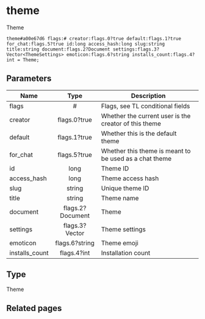 # theme
Theme

```
theme#a00e67d6 flags:# creator:flags.0?true default:flags.1?true for_chat:flags.5?true id:long access_hash:long slug:string title:string document:flags.2?Document settings:flags.3?Vector<ThemeSettings> emoticon:flags.6?string installs_count:flags.4?int = Theme;
```

## Parameters
| Name | Type | Description |
| ---- | :----: | ----------- |
| flags | # | Flags, see TL conditional fields |
| creator | flags.0?true | Whether the current user is the creator of this theme |
| default | flags.1?true | Whether this is the default theme |
| for_chat | flags.5?true | Whether this theme is meant to be used as a chat theme |
| id | long | Theme ID |
| access_hash | long | Theme access hash |
| slug | string | Unique theme ID |
| title | string | Theme name |
| document | flags.2?Document | Theme |
| settings | flags.3?Vector<ThemeSettings> | Theme settings |
| emoticon | flags.6?string | Theme emoji |
| installs_count | flags.4?int | Installation count |


## Type
Theme

## Related pages
